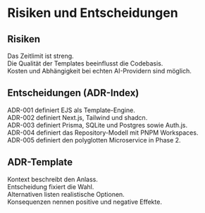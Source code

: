 [//]: # (08 – Risiken & Entscheidungen)

[//]: # (Zweck: Risiken sichtbar machen und Technikentscheidungen nachverfolgen.)

[//]: # (Inhalt: Risiken, ADR-Index, ADR-Template.)

[//]: # (Done: Risiken adressiert, Entscheidungen verlinkt.)

# Risiken und Entscheidungen

## Risiken

Das Zeitlimit ist streng.  
Die Qualität der Templates beeinflusst die Codebasis.  
Kosten und Abhängigkeit bei echten AI-Providern sind möglich.

## Entscheidungen (ADR-Index)

ADR-001 definiert EJS als Template-Engine.  
ADR-002 definiert Next.js, Tailwind und shadcn.  
ADR-003 definiert Prisma, SQLite und Postgres sowie Auth.js.  
ADR-004 definiert das Repository-Modell mit PNPM Workspaces.  
ADR-005 definiert den polyglotten Microservice in Phase 2.

## ADR-Template

Kontext beschreibt den Anlass.  
Entscheidung fixiert die Wahl.  
Alternativen listen realistische Optionen.  
Konsequenzen nennen positive und negative Effekte.  
